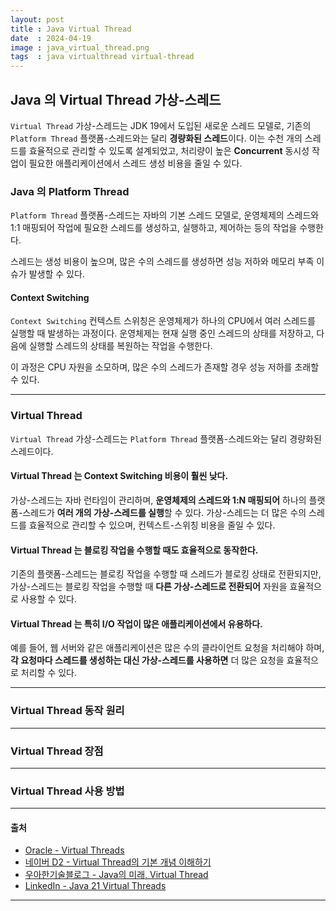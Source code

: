 ```yaml
---
layout: post
title : Java Virtual Thread
date  : 2024-04-19
image : java_virtual_thread.png
tags  : java virtualthread virtual-thread
---
```


## Java 의 Virtual Thread 가상-스레드

`Virtual Thread` 가상-스레드는 JDK 19에서 도입된 새로운 스레드 모델로, 기존의 `Platform Thread` 플랫폼-스레드와는 달리 **경량화된 스레드**이다.
이는 수천 개의 스레드를 효율적으로 관리할 수 있도록 설계되었고, 처리량이 높은 **Concurrent** 동시성 작업이 필요한 애플리케이션에서 스레드 생성 비용을 줄일 수 있다.

### Java 의 Platform Thread

`Platform Thread` 플랫폼-스레드는 자바의 기본 스레드 모델로, 운영체제의 스레드와 1:1 매핑되어 작업에 필요한 
스레드를 생성하고, 실행하고, 제어하는 등의 작업을 수행한다.

스레드는 생성 비용이 높으며, 많은 수의 스레드를 생성하면 성능 저하와 메모리 부족 이슈가 발생할 수 있다.

#### Context Switching

`Context Switching` 컨텍스트 스위칭은 운영체제가 하나의 CPU에서 여러 스레드를 실행할 때 발생하는 과정이다. 
운영체제는 현재 실행 중인 스레드의 상태를 저장하고, 다음에 실행할 스레드의 상태를 복원하는 작업을 수행한다. 

이 과정은 CPU 자원을 소모하며, 많은 수의 스레드가 존재할 경우 성능 저하를 초래할 수 있다.

---

### Virtual Thread

`Virtual Thread` 가상-스레드는 `Platform Thread` 플랫폼-스레드와는 달리 경량화된 스레드이다. 

#### Virtual Thread 는 Context Switching 비용이 훨씬 낮다. 

가상-스레드는 자바 런타임이 관리하며, **운영체제의 스레드와 1:N 매핑되어** 하나의 플랫폼-스레드가 **여러 개의 가상-스레드를 실행**할 수 있다. 
가상-스레드는 더 많은 수의 스레드를 효율적으로 관리할 수 있으며, 컨텍스트-스위칭 비용을 줄일 수 있다.

#### Virtual Thread 는 블로킹 작업을 수행할 때도 효율적으로 동작한다. 

기존의 플랫폼-스레드는 블로킹 작업을 수행할 때 스레드가 블로킹 상태로 전환되지만, 
가상-스레드는 블로킹 작업을 수행할 때 **다른 가상-스레드로 전환되어** 자원을 효율적으로 사용할 수 있다.

#### Virtual Thread 는 특히 I/O 작업이 많은 애플리케이션에서 유용하다. 

예를 들어, 웹 서버와 같은 애플리케이션은 많은 수의 클라이언트 요청을 처리해야 하며, 
**각 요청마다 스레드를 생성하는 대신 가상-스레드를 사용하면** 더 많은 요청을 효율적으로 처리할 수 있다.

---

### Virtual Thread 동작 원리

---

### Virtual Thread 장점

---

### Virtual Thread 사용 방법

---

#### 출처

- [Oracle - Virtual Threads](https://docs.oracle.com/en/java/javase/21/core/virtual-threads.html#GUID-2BCFC2DD-7D84-4B0C-9222-97F9C7C6C521)
- [네이버 D2 - Virtual Thread의 기본 개념 이해하기](https://d2.naver.com/helloworld/1203723)
- [우아한기술블로그 - Java의 미래, Virtual Thread](https://techblog.woowahan.com/15398/)
- [LinkedIn - Java 21 Virtual Threads](https://www.linkedin.com/pulse/java-21-virtual-threads-filipe-sanches-geniselli-ymrnf/)

---
